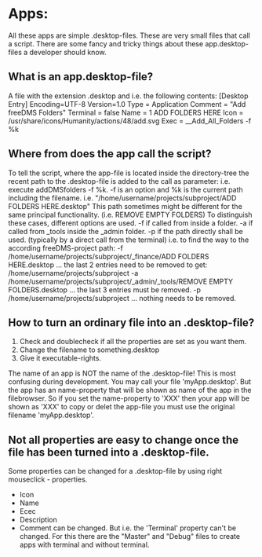 # Apps:
All these apps are simple .desktop-files. These are very small files that call a script.
There are some fancy and tricky things about these app.desktop-files a developer should know.

## What is an app.desktop-file?
A file with the extension .desktop and i.e. the following contents:
   [Desktop Entry]
   Encoding=UTF-8
   Version=1.0
   Type = Application
   Comment = "Add freeDMS Folders"
   Terminal = false
   Name = 1 ADD FOLDERS HERE
   Icon = /usr/share/icons/Humanity/actions/48/add.svg
   Exec = __Add_All_Folders -f %k

## Where from does the app call the script?
To tell the script, where the app-file is located inside the directory-tree the recent path to the .desktop-file is added to the call as parameter: 
i.e. execute addDMSfolders -f %k. -f is an option and %k is the current path including the filename. 
i.e. "/home/username/projects/subproject/ADD FOLDERS HERE.desktop"
This path sometimes might be different for the same principal functionality. (i.e. REMOVE EMPTY FOLDERS)
To distinguish these cases, different options are used.
   -f     if called from inside a folder.
   -a     if called from _tools inside the _admin folder.
   -p     if the path directly shall be used. (typically by a direct call from the terminal)
i.e. to find the way to the according freeDMS-project path:
   -f /home/username/projects/subproject/_finance/ADD FOLDERS HERE.desktop ... the last 2 entries need to be removed to get:
      /home/username/projects/subproject
   -a /home/username/projects/subproject/_admin/_tools/REMOVE EMPTY FOLDERS.desktop ... the last 3 entries must be removed.
   -p /home/username/projects/subproject ... nothing needs to be removed.

## How to turn an ordinary file into an .desktop-file?
  1. Check and doublecheck if all the properties are set as you want them. 
  2. Change the filename to something.desktop
  3. Give it executable-rights.

The name of an app is NOT the name of the .desktop-file!
This is most confusing during development. You may call your file 'myApp.desktop'. But the app has an name-property that will be shown as name of the app in the filebrowser. So if you set the name-property to 'XXX' then your app will be shown as 'XXX' to copy or delet the app-file you must use the original filename 'myApp.desktop'.

## Not all properties are easy to change once the file has been turned into a .desktop-file.
Some properties can be changed for a .desktop-file by using right mouseclick - properties.
  * Icon
  * Name
  * Ecec
  * Description
  * Comment
can be changed.
But i.e. the 'Terminal' property can't be changed.
For this there are the "Master" and "Debug" files to create apps with terminal and without terminal.
